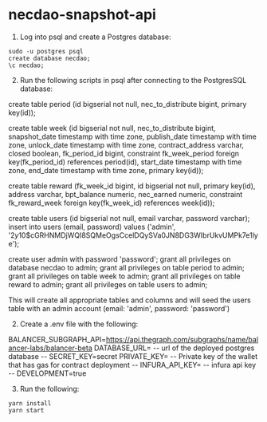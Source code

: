 # necdao-snapshot-api

1. Log into psql and create a Postgres database:

```
sudo -u postgres psql
create database necdao;
\c necdao;
```

2. Run the following scripts in psql after connecting to the PostgresSQL database:

create table period (id bigserial not null, nec_to_distribute bigint, primary key(id));

create table week (id bigserial not null, nec_to_distribute bigint, snapshot_date timestamp with time zone, publish_date timestamp with time zone, unlock_date timestamp with time zone, contract_address varchar, closed boolean, fk_period_id bigint, constraint fk_week_period foreign key(fk_period_id) references period(id), start_date timestamp with time zone, end_date timestamp with time zone, primary key(id));

create table reward (fk_week_id bigint, id bigserial not null, primary key(id), address varchar, bpt_balance numeric, nec_earned numeric, constraint fk_reward_week foreign key(fk_week_id) references week(id));

create table users (id bigserial not null, email varchar, password varchar);
insert into users (email, password) values ('admin', '$2y$10$cGRHNMDjWQI8SQMeOgsCcelDQySVa0JN8DG3WIbrUkvUMPk7e1lye');

create user admin with password 'password';
grant all privileges on database necdao to admin;
grant all privileges on table period to admin;
grant all privileges on table week to admin;
grant all privileges on table reward to admin;
grant all privileges on table users to admin;

This will create all appropriate tables and columns and will seed the users table with an admin account (email: 'admin', password: 'password')

2. Create a .env file with the following:

BALANCER_SUBGRAPH_API=https://api.thegraph.com/subgraphs/name/balancer-labs/balancer-beta
DATABASE_URL= -- url of the deployed postgres database --
SECRET_KEY=secret
PRIVATE_KEY= -- Private key of the wallet that has gas for contract deployment --
INFURA_API_KEY= -- infura api key --
DEVELOPMENT=true

3. Run the following:

```
yarn install
yarn start
```
